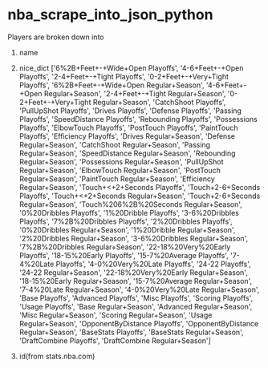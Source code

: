 # nba_scrape_into_json_python
Players are broken down into
1. name
2. nice_dict
  ['6%2B+Feet+-+Wide+Open Playoffs', '4-6+Feet+-+Open Playoffs', '2-4+Feet+-+Tight Playoffs', '0-2+Feet+-+Very+Tight Playoffs', '6%2B+Feet+-+Wide+Open Regular+Season', '4-6+Feet+-+Open Regular+Season', '2-4+Feet+-+Tight Regular+Season', '0-2+Feet+-+Very+Tight Regular+Season', 'CatchShoot Playoffs', 'PullUpShot Playoffs', 'Drives Playoffs', 'Defense Playoffs', 'Passing Playoffs', 'SpeedDistance Playoffs', 'Rebounding Playoffs', 'Possessions Playoffs', 'ElbowTouch Playoffs', 'PostTouch Playoffs', 'PaintTouch Playoffs', 'Efficiency Playoffs', 'Drives Regular+Season', 'Defense Regular+Season', 'CatchShoot Regular+Season', 'Passing Regular+Season', 'SpeedDistance Regular+Season', 'Rebounding Regular+Season', 'Possessions Regular+Season', 'PullUpShot Regular+Season', 'ElbowTouch Regular+Season', 'PostTouch Regular+Season', 'PaintTouch Regular+Season', 'Efficiency Regular+Season', 'Touch+<+2+Seconds Playoffs', 'Touch+2-6+Seconds Playoffs', 'Touch+<+2+Seconds Regular+Season', 'Touch+2-6+Seconds Regular+Season', 'Touch%206%2B%20Seconds Regular+Season', '0%20Dribbles Playoffs', '1%20Dribble Playoffs', '3-6%20Dribbles Playoffs', '7%2B%20Dribbles Playoffs', '2%20Dribbles Playoffs', '0%20Dribbles Regular+Season', '1%20Dribble Regular+Season', '2%20Dribbles Regular+Season', '3-6%20Dribbles Regular+Season', '7%2B%20Dribbles Regular+Season', '22-18%20Very%20Early Playoffs', '18-15%20Early Playoffs', '15-7%20Average Playoffs', '7-4%20Late Playoffs', '4-0%20Very%20Late Playoffs', '24-22 Playoffs', '24-22 Regular+Season', '22-18%20Very%20Early Regular+Season', '18-15%20Early Regular+Season', '15-7%20Average Regular+Season', '7-4%20Late Regular+Season', '4-0%20Very%20Late Regular+Season', 'Base Playoffs', 'Advanced Playoffs', 'Misc Playoffs', 'Scoring Playoffs', 'Usage Playoffs', 'Base Regular+Season', 'Advanced Regular+Season', 'Misc Regular+Season', 'Scoring Regular+Season', 'Usage Regular+Season', 'OpponentByDistance Playoffs', 'OpponentByDistance Regular+Season', 'BaseStats Playoffs', 'BaseStats Regular+Season', 'DraftCombine Playoffs', 'DraftCombine Regular+Season']
  
3. id(from stats.nba.com)
